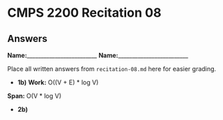 # CMPS 2200 Recitation 08

## Answers

**Name:**_________________________
**Name:**_________________________


Place all written answers from `recitation-08.md` here for easier grading.



- **1b)**
**Work:** O((V + E) * log V)

  
**Span:** O(V * log V)


- **2b)**

